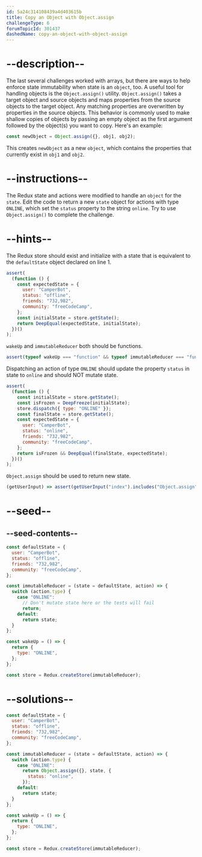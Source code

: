 ```yaml
---
id: 5a24c314108439a4d403615b
title: Copy an Object with Object.assign
challengeType: 6
forumTopicId: 301437
dashedName: copy-an-object-with-object-assign
---
```


# --description--

The last several challenges worked with arrays, but there are ways to help enforce state immutability when state is an `object`, too. A useful tool for handling objects is the `Object.assign()` utility. `Object.assign()` takes a target object and source objects and maps properties from the source objects to the target object. Any matching properties are overwritten by properties in the source objects. This behavior is commonly used to make shallow copies of objects by passing an empty object as the first argument followed by the object(s) you want to copy. Here's an example:

```js
const newObject = Object.assign({}, obj1, obj2);
```

This creates `newObject` as a new `object`, which contains the properties that currently exist in `obj1` and `obj2`.

# --instructions--

The Redux state and actions were modified to handle an `object` for the `state`. Edit the code to return a new `state` object for actions with type `ONLINE`, which set the `status` property to the string `online`. Try to use `Object.assign()` to complete the challenge.

# --hints--

The Redux store should exist and initialize with a state that is equivalent to the `defaultState` object declared on line 1.

```js
assert(
  (function () {
    const expectedState = {
      user: "CamperBot",
      status: "offline",
      friends: "732,982",
      community: "freeCodeCamp",
    };
    const initialState = store.getState();
    return DeepEqual(expectedState, initialState);
  })()
);
```

`wakeUp` and `immutableReducer` both should be functions.

```js
assert(typeof wakeUp === "function" && typeof immutableReducer === "function");
```

Dispatching an action of type `ONLINE` should update the property `status` in state to `online` and should NOT mutate state.

```js
assert(
  (function () {
    const initialState = store.getState();
    const isFrozen = DeepFreeze(initialState);
    store.dispatch({ type: "ONLINE" });
    const finalState = store.getState();
    const expectedState = {
      user: "CamperBot",
      status: "online",
      friends: "732,982",
      community: "freeCodeCamp",
    };
    return isFrozen && DeepEqual(finalState, expectedState);
  })()
);
```

`Object.assign` should be used to return new state.

```js
(getUserInput) => assert(getUserInput("index").includes("Object.assign"));
```

# --seed--

## --seed-contents--

```js
const defaultState = {
  user: "CamperBot",
  status: "offline",
  friends: "732,982",
  community: "freeCodeCamp",
};

const immutableReducer = (state = defaultState, action) => {
  switch (action.type) {
    case "ONLINE":
      // Don't mutate state here or the tests will fail
      return;
    default:
      return state;
  }
};

const wakeUp = () => {
  return {
    type: "ONLINE",
  };
};

const store = Redux.createStore(immutableReducer);
```

# --solutions--

```js
const defaultState = {
  user: "CamperBot",
  status: "offline",
  friends: "732,982",
  community: "freeCodeCamp",
};

const immutableReducer = (state = defaultState, action) => {
  switch (action.type) {
    case "ONLINE":
      return Object.assign({}, state, {
        status: "online",
      });
    default:
      return state;
  }
};

const wakeUp = () => {
  return {
    type: "ONLINE",
  };
};

const store = Redux.createStore(immutableReducer);
```
